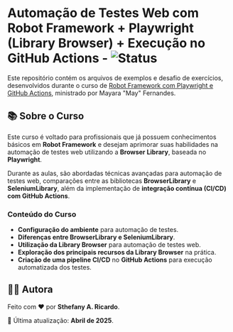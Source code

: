 # Automação de Testes Web com Robot Framework + Playwright (Library Browser) + Execução no GitHub Actions - ![Status](https://img.shields.io/badge/Status-Em%20Andamento-yellow)  

Este repositório contém os arquivos de exemplos e desafio de exercícios, desenvolvidos durante o curso de [Robot Framework com Playwright e GitHub Actions](https://www.udemy.com/course/robot-framework-com-playwright-e-github-actions), ministrado por Mayara "May" Fernandes. 

## 📚 Sobre o Curso

Este curso é voltado para profissionais que já possuem conhecimentos básicos em **Robot Framework** e desejam aprimorar suas habilidades na automação de testes web utilizando a **Browser Library**, baseada no **Playwright**.

Durante as aulas, são abordadas técnicas avançadas para automação de testes web, comparações entre as bibliotecas **BrowserLibrary** e **SeleniumLibrary**, além da implementação de **integração contínua (CI/CD) com GitHub Actions**.

### Conteúdo do Curso
- **Configuração do ambiente** para automação de testes.  
- **Diferenças entre BrowserLibrary e SeleniumLibrary**.  
- **Utilização da Library Browser** para automação de testes web.  
- **Exploração dos principais recursos da Library Browser** na prática.  
- **Criação de uma pipeline CI/CD** no **GitHub Actions** para execução automatizada dos testes.

## 🙋‍♀️ Autora
Feito com ❤️ por **Sthefany A. Ricardo**.

📅 Última atualização: **Abril de 2025**.
